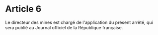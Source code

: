 # Article 6

Le directeur des mines est chargé de l'application du présent arrêté, qui sera publié au Journal officiel de la République française.
